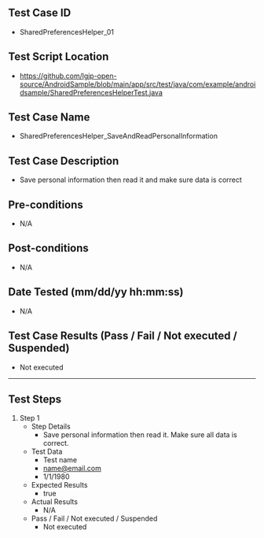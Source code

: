 ## Test Case ID
* SharedPreferencesHelper_01
## Test Script Location
* https://github.com/lgjp-open-source/AndroidSample/blob/main/app/src/test/java/com/example/androidsample/SharedPreferencesHelperTest.java
## Test Case Name
* SharedPreferencesHelper_SaveAndReadPersonalInformation
## Test Case Description
* Save personal information then read it and make sure data is correct
## Pre-conditions
* N/A
## Post-conditions
* N/A
## Date Tested (mm/dd/yy hh:mm:ss)
* N/A
## Test Case Results (Pass / Fail / Not executed / Suspended)
* Not executed
---
## Test Steps
1. Step 1
	* Step Details
		* Save personal information then read it. Make sure all data is correct.
	* Test Data
		* Test name
		* name@email.com
		* 1/1/1980
	* Expected Results
		* true
	* Actual Results
		* N/A
	* Pass / Fail / Not executed / Suspended
		* Not executed
